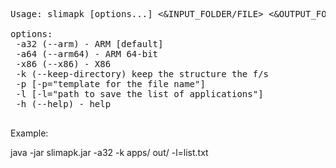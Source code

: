 <pre>

Usage: slimapk [options...] <&ampINPUT_FOLDER/FILE> <&ampOUTPUT_FOLDER>

options:
 -a32 (--arm) - ARM [default]
 -a64 (--arm64) - ARM 64-bit
 -x86 (--x86) - X86
 -k (--keep-directory) keep the structure the f/s
 -p [-p="template for the file name"]
 -l [-l="path to save the list of applications"]
 -h (--help) - help

</pre>

Example: 

java -jar slimapk.jar -a32 -k apps/ out/ -l=list.txt
